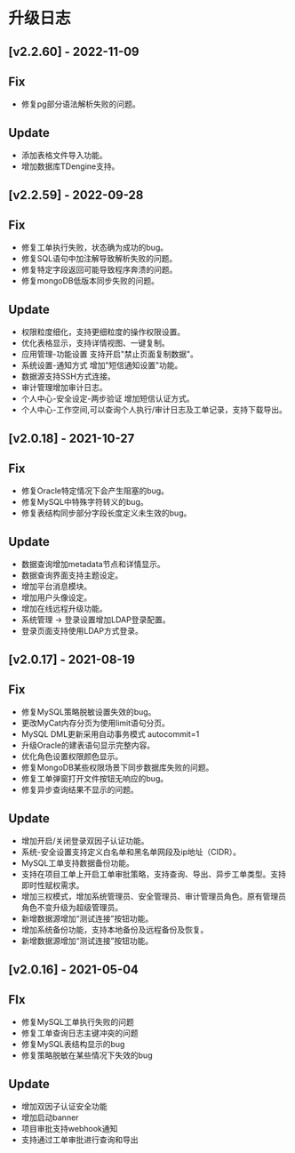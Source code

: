# 升级日志
## [v2.2.60] - 2022-11-09

## Fix
* 修复pg部分语法解析失败的问题。

## Update
* 添加表格文件导入功能。
* 增加数据库TDengine支持。



## [v2.2.59] - 2022-09-28

## Fix
* 修复工单执行失败，状态确为成功的bug。
* 修复SQL语句中加注解导致解析失败的问题。
* 修复特定字段返回可能导致程序奔溃的问题。
* 修复mongoDB低版本同步失败的问题。



## Update
* 权限粒度细化，支持更细粒度的操作权限设置。
* 优化表格显示，支持详情视图、一键复制。
* 应用管理-功能设置 支持开启"禁止页面复制数据"。
* 系统设置-通知方式 增加"短信通知设置"功能。
* 数据源支持SSH方式连接。
* 审计管理增加审计日志。
* 个人中心-安全设定-两步验证 增加短信认证方式。
* 个人中心-工作空间,可以查询个人执行/审计日志及工单记录，支持下载导出。


## [v2.0.18] - 2021-10-27

## Fix
* 修复Oracle特定情况下会产生阻塞的bug。
* 修复MySQL中特殊字符转义的bug。
* 修复表结构同步部分字段长度定义未生效的bug。




## Update
* 数据查询增加metadata节点和详情显示。
* 数据查询界面支持主题设定。
* 增加平台消息模块。
* 增加用户头像设定。
* 增加在线远程升级功能。
* 系统管理 -> 登录设置增加LDAP登录配置。
* 登录页面支持使用LDAP方式登录。





## [v2.0.17] - 2021-08-19
## Fix
* 修复MySQL策略脱敏设置失效的bug。
* 更改MyCat内存分页为使用limit语句分页。
* MySQL DML更新采用自动事务模式 autocommit=1
* 升级Oracle的建表语句显示完整内容。
* 优化角色设置权限颜色显示。
* 修复MongoDB某些权限场景下同步数据库失败的问题。
* 修复工单弹窗打开文件按钮无响应的bug。
* 修复异步查询结果不显示的问题。

## Update
* 增加开启/关闭登录双因子认证功能。
* 系统-安全设置支持定义白名单和黑名单网段及ip地址（CIDR）。
* MySQL工单支持数据备份功能。
* 支持在项目工单上开启工单审批策略，支持查询、导出、异步工单类型。支持即时性赋权需求。
* 增加三权模式，增加系统管理员、安全管理员、审计管理员角色。原有管理员角色不变升级为超级管理员。
* 新增数据源增加“测试连接”按钮功能。
* 增加系统备份功能，支持本地备份及远程备份及恢复。
* 新增数据源增加“测试连接”按钮功能。





## [v2.0.16] - 2021-05-04

## FIx
* 修复MySQL工单执行失败的问题
* 修复工单查询日志主键冲突的问题
* 修复MySQL表结构显示的bug
* 修复策略脱敏在某些情况下失效的bug

## Update
* 增加双因子认证安全功能
* 增加启动banner
* 项目审批支持webhook通知
* 支持通过工单审批进行查询和导出

